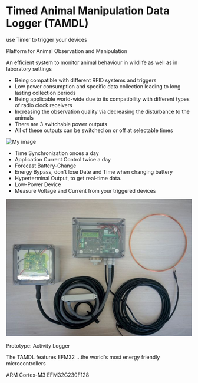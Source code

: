 ﻿# Timed Animal Manipulation Data Logger (TAMDL)
use Timer to trigger your devices

Platform for Animal Observation and Manipulation 

An efficient system to monitor animal behaviour in wildlife
as well as in laboratory settings

-	Being compatible with different RFID systems and triggers
-	Low power consumption and specific data collection leading to long lasting collection periods
-	Being applicable world-wide due to its compatibility with different types of radio clock receivers 
-	Increasing the observation quality via decreasing the disturbance to the animals
- There are 3 switchable power outputs
- All of these outputs can be switched on or off at selectable times

![My image](https://github.com/peterloes/TAMDL/blob/master/Getting_Started_Tutorial/2_Electronic_board.jpg)

- Time Synchronization onces a day
- Application Current Control twice a day
- Forecast Battery-Change
- Energy Bypass, don't lose Date and Time when changing battery
- Hyperterminal Output, to get real-time data.
- Low-Power Device 
- Measure Voltage and Current from your triggered devices 
 
![My image](https://github.com/peterloes/TAMDL/blob/master/Getting_Started_Tutorial/1_LongRangeReader.jpg)

Prototype: Activity Logger

The TAMDL features EFM32 ...the world´s most energy friendly microcontrollers

ARM Cortex-M3 EFM32G230F128

